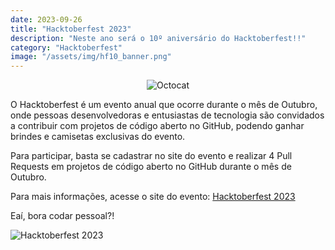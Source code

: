 ```yaml
---
date: 2023-09-26
title: "Hacktoberfest 2023"
description: "Neste ano será o 10º aniversário do Hacktoberfest!!"
category: "Hacktoberfest"
image: "/assets/img/hf10_banner.png"
---
```


<div class="smallSize" align="center">

![Octocat](/assets/img/octocat.gif)

</div>

O Hacktoberfest é um evento anual que ocorre durante o mês de Outubro, onde pessoas desenvolvedoras e entusiastas de tecnologia são convidados a contribuir com projetos de código aberto no GitHub, podendo ganhar brindes e camisetas exclusivas do evento.

Para participar, basta se cadastrar no site do evento e realizar 4 Pull Requests em projetos de código aberto no GitHub durante o mês de Outubro.

Para mais informações, acesse o site do evento: <a href="https://hacktoberfest.com/" target="_blank" rel="nofollow, noreferrer,noopener,external">Hacktoberfest 2023</a>

Eaí, bora codar pessoal?!

<div class="mediumSize">

![Hacktoberfest 2023](/assets/img/hf10_banner.png)

</div>